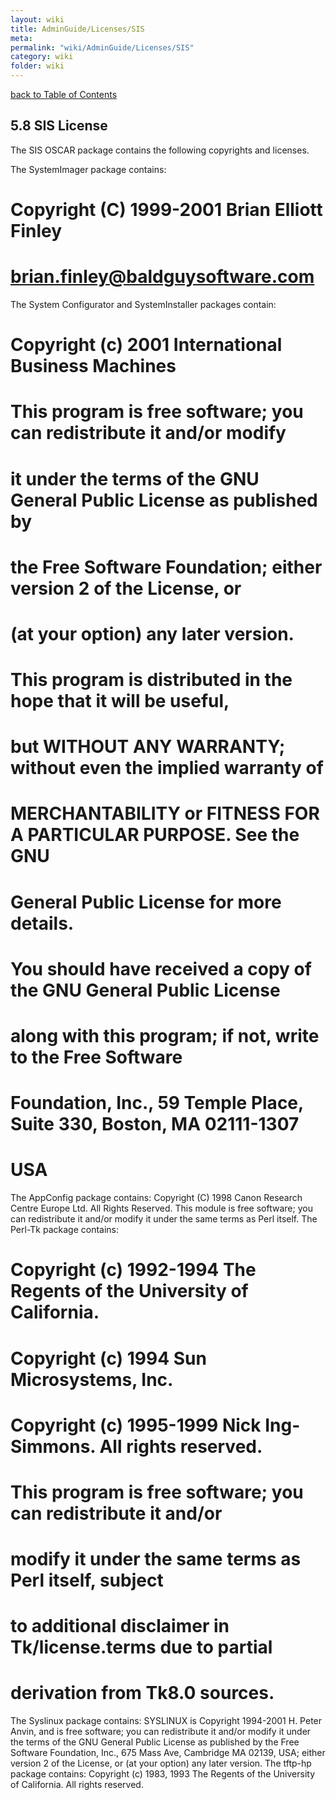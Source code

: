 ```yaml
---
layout: wiki
title: AdminGuide/Licenses/SIS
meta: 
permalink: "wiki/AdminGuide/Licenses/SIS"
category: wiki
folder: wiki
---
```

<!-- Name: AdminGuide/Licenses/SIS -->
<!-- Version: 1 -->
<!-- Author: jparpail -->
[back to Table of Contents](wiki/AdminGuide)

## 5.8 SIS License

The SIS OSCAR package contains the following copyrights and licenses.

  The SystemImager package contains:
  # Copyright (C) 1999-2001 Brian Elliott Finley
  # <brian.finley@baldguysoftware.com>
  The System Configurator and SystemInstaller packages contain:
  # Copyright (c) 2001 International Business Machines
  # This program is free software; you can redistribute it and/or modify
  # it under the terms of the GNU General Public License as published by
  # the Free Software Foundation; either version 2 of the License, or
  # (at your option) any later version.
  # This program is distributed in the hope that it will be useful,
  # but WITHOUT ANY WARRANTY; without even the implied warranty of
  # MERCHANTABILITY or FITNESS FOR A PARTICULAR PURPOSE. See the GNU
  # General Public License for more details.
  # You should have received a copy of the GNU General Public License
  # along with this program; if not, write to the Free Software
  # Foundation, Inc., 59 Temple Place, Suite 330, Boston, MA 02111-1307
  # USA
  The AppConfig package contains:
  Copyright (C) 1998 Canon Research Centre Europe Ltd. All Rights
  Reserved.
  This module is free software; you can redistribute it and/or modify it
  under the same terms as Perl itself.
  The Perl-Tk package contains:
  # Copyright (c) 1992-1994 The Regents of the University of California.
  # Copyright (c) 1994 Sun Microsystems, Inc.
  # Copyright (c) 1995-1999 Nick Ing-Simmons. All rights reserved.
  # This program is free software; you can redistribute it and/or
  # modify it under the same terms as Perl itself, subject
  # to additional disclaimer in Tk/license.terms due to partial
  # derivation from Tk8.0 sources.
  The Syslinux package contains:
  SYSLINUX is Copyright 1994-2001 H. Peter Anvin, and is free software;
  you can redistribute it and/or modify it under the terms of the GNU
  General Public License as published by the Free Software Foundation,
  Inc., 675 Mass Ave, Cambridge MA 02139, USA; either version 2 of the
  License, or (at your option) any later version.
  The tftp-hp package contains:
  Copyright (c) 1983, 1993
  The Regents of the University of California. All rights reserved.
